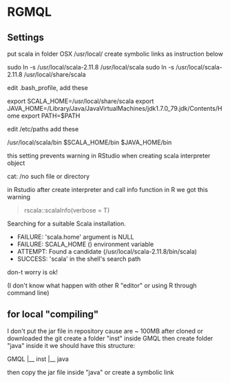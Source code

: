 # RGMQL

## Settings

put scala in folder OSX /usr/local/
create symbolic links as instruction below

sudo ln -s /usr/local/scala-2.11.8 /usr/local/scala
sudo ln -s /usr/local/scala-2.11.8 /usr/local/share/scala

edit .bash_profile, add these

export SCALA_HOME=/usr/local/share/scala
export JAVA_HOME=/Library/Java/JavaVirtualMachines/jdk1.7.0_79.jdk/Contents/Home
export PATH=$PATH

edit /etc/paths add these

/usr/local/scala/bin
$SCALA_HOME/bin
$JAVA_HOME/bin

this setting prevents warning in RStudio when creating scala interpreter object

cat: /no such file or directory

in Rstudio after create interpreter and call info function in R we got this warning

> rscala::scalaInfo(verbose = T)

Searching for a suitable Scala installation.
* FAILURE: 'scala.home' argument is NULL
* FAILURE: SCALA_HOME () environment variable
* ATTEMPT: Found a candidate (/usr/local/scala-2.11.8/bin/scala)
* SUCCESS: 'scala' in the shell's search path

don-t worry is ok!

(I don't know what happen with other R "editor" or using R through command line)

## for local "compiling"

I don't put the jar file in repository cause are ~ 100MB
after cloned or downloaded the git create a folder "inst" inside GMQL then create folder "java" inside it
we should have this structure:

GMQL
 |__ inst
       |__ java

then copy the jar file inside "java" or create a symbolic link
